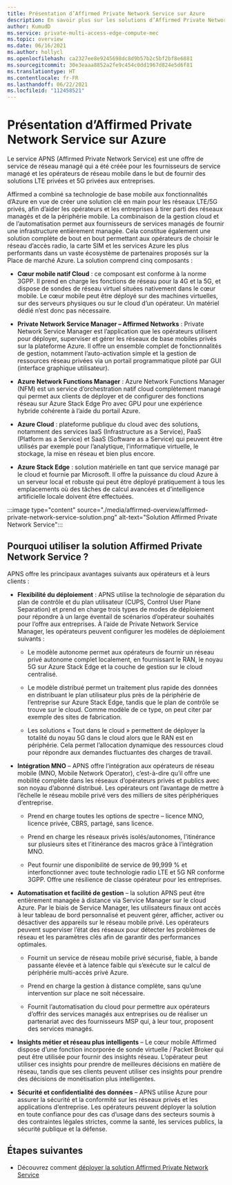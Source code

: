 ```yaml
---
title: Présentation d’Affirmed Private Network Service sur Azure
description: En savoir plus sur les solutions d’Affirmed Private Network Service sur Azure pour les réseaux privés LTE/5G.
author: KumudD
ms.service: private-multi-access-edge-compute-mec
ms.topic: overview
ms.date: 06/16/2021
ms.author: hollycl
ms.openlocfilehash: ca2327ee8e9245698dc8d9b57b2c5bf2bf8e6881
ms.sourcegitcommit: 30e3eaaa8852a2fe9c454c0dd1967d824e5d6f81
ms.translationtype: HT
ms.contentlocale: fr-FR
ms.lasthandoff: 06/22/2021
ms.locfileid: "112458521"
---
```

# <a name="what-is-affirmed-private-network-service-on-azure"></a>Présentation d’Affirmed Private Network Service sur Azure

Le service APNS (Affirmed Private Network Service) est une offre de service de réseau managé qui a été créée pour les fournisseurs de service managé et les opérateurs de réseau mobile dans le but de fournir des solutions LTE privées et 5G privées aux entreprises.

Affirmed a combiné sa technologie de base mobile aux fonctionnalités d’Azure en vue de créer une solution clé en main pour les réseaux LTE/5G privés, afin d’aider les opérateurs et les entreprises à tirer parti des réseaux managés et de la périphérie mobile. La combinaison de la gestion cloud et de l’automatisation permet aux fournisseurs de services managés de fournir une infrastructure entièrement managée. Cela constitue également une solution complète de bout en bout permettant aux opérateurs de choisir le réseau d’accès radio, la carte SIM et les services Azure les plus performants dans un vaste écosystème de partenaires proposés sur la Place de marché Azure. La solution comprend cinq composants :

- **Cœur mobile natif Cloud** : ce composant est conforme à la norme 3GPP. Il prend en charge les fonctions de réseau pour la 4G et la 5G, et dispose de sondes de réseau virtuel situées nativement dans le cœur mobile. Le cœur mobile peut être déployé sur des machines virtuelles, sur des serveurs physiques ou sur le cloud d’un opérateur. Un matériel dédié n’est donc pas nécessaire.

- **Private Network Service Manager – Affirmed Networks** : Private Network Service Manager est l’application que les opérateurs utilisent pour déployer, superviser et gérer les réseaux de base mobiles privés sur la plateforme Azure. Il offre un ensemble complet de fonctionnalités de gestion, notamment l’auto-activation simple et la gestion de ressources réseau privées via un portail programmatique piloté par GUI (interface graphique utilisateur).

- **Azure Network Functions Manager** : Azure Network Functions Manager (NFM) est un service d’orchestration natif cloud complètement managé qui permet aux clients de déployer et de configurer des fonctions réseau sur Azure Stack Edge Pro avec GPU pour une expérience hybride cohérente à l’aide du portail Azure.

- **Azure Cloud** : plateforme publique du cloud avec des solutions, notamment des services IaaS (Infrastructure as a Service), PaaS (Platform as a Service) et SaaS (Software as a Service) qui peuvent être utilisés par exemple pour l’analytique, l’informatique virtuelle, le stockage, la mise en réseau et bien plus encore.

- **Azure Stack Edge** : solution matérielle en tant que service managé par le cloud et fournie par Microsoft. Il offre la puissance du cloud Azure à un serveur local et robuste qui peut être déployé pratiquement à tous les emplacements où des tâches de calcul avancées et d’intelligence artificielle locale doivent être effectuées.


:::image type="content" source="./media/affirmed-overview/affirmed-private-network-service-solution.png" alt-text="Solution Affirmed Private Network Service":::

## <a name="why-use-the-affirmed-private-network-solution"></a>Pourquoi utiliser la solution Affirmed Private Network Service ?
APNS offre les principaux avantages suivants aux opérateurs et à leurs clients :

- **Flexibilité du déploiement** : APNS utilise la technologie de séparation du plan de contrôle et du plan utilisateur (CUPS, Control User Plane Separation) et prend en charge trois types de modes de déploiement pour répondre à un large éventail de scénarios d’opérateur souhaités pour l’offre aux entreprises. À l’aide de Private Network Service Manager, les opérateurs peuvent configurer les modèles de déploiement suivants :

    - Le modèle autonome permet aux opérateurs de fournir un réseau privé autonome complet localement, en fournissant le RAN, le noyau 5G sur Azure Stack Edge et la couche de gestion sur le cloud centralisé.

    - Le modèle distribué permet un traitement plus rapide des données en distribuant le plan utilisateur plus près de la périphérie de l’entreprise sur Azure Stack Edge, tandis que le plan de contrôle se trouve sur le cloud. Comme modèle de ce type, on peut citer par exemple des sites de fabrication.

    - Les solutions « Tout dans le cloud » permettent de déployer la totalité du noyau 5G dans le cloud alors que le RAN est en périphérie. Cela permet l’allocation dynamique des ressources cloud pour répondre aux demandes fluctuantes des charges de travail.

- **Intégration MNO**  – APNS offre l’intégration aux opérateurs de réseau mobile (MNO, Mobile Network Operator), c’est-à-dire qu’il offre une mobilité complète dans les réseaux d’opérateurs privés et publics avec son noyau d’abonné distribué. Les opérateurs ont l’avantage de mettre à l’échelle le réseau mobile privé vers des milliers de sites périphériques d’entreprise.

    - Prend en charge toutes les options de spectre – licence MNO, licence privée, CBRS, partagé, sans licence.

    - Prend en charge les réseaux privés isolés/autonomes, l’itinérance sur plusieurs sites et l’itinérance des macros grâce à l’intégration MNO.

    - Peut fournir une disponibilité de service de 99,999 % et interfonctionner avec toute technologie radio LTE et 5G NR conforme 3GPP. Offre une résilience de classe opérateur pour les entreprises.

- **Automatisation et facilité de gestion** – la solution APNS peut être entièrement managée à distance via Service Manager sur le cloud Azure. Par le biais de Service Manager, les utilisateurs finaux ont accès à leur tableau de bord personnalisé et peuvent gérer, afficher, activer ou désactiver des appareils sur le réseau mobile privé. Les opérateurs peuvent superviser l’état des réseaux pour détecter les problèmes de réseau et les paramètres clés afin de garantir des performances optimales.

    - Fournit un service de réseau mobile privé sécurisé, fiable, à bande passante élevée et à latence faible qui s’exécute sur le calcul de périphérie multi-accès privé Azure.

    - Prend en charge la gestion à distance complète, sans qu’une intervention sur place ne soit nécessaire.

    - Fournit l’automatisation du cloud pour permettre aux opérateurs d’offrir des services managés aux entreprises ou de réaliser un partenariat avec des fournisseurs MSP qui, à leur tour, proposent des services managés.

- **Insights métier et réseau plus intelligents** – Le cœur mobile Affirmed dispose d’une fonction incorporée de sonde virtuelle / Packet Broker qui peut être utilisée pour fournir des insights réseau. L’opérateur peut utiliser ces insights pour prendre de meilleures décisions en matière de réseau, tandis que ses clients peuvent utiliser ces insights pour prendre des décisions de monétisation plus intelligentes.

- **Sécurité et confidentialité des données** – APNS utilise Azure pour assurer la sécurité et la conformité sur les réseaux privés et les applications d’entreprise. Les opérateurs peuvent déployer la solution en toute confiance pour des cas d’usage dans des secteurs soumis à des contraintes légales strictes, comme la santé, les services publics, la sécurité publique et la défense.

## <a name="next-steps"></a>Étapes suivantes
- Découvrez comment [déployer la solution Affirmed Private Network Service](deploy-affirmed-private-network-service-solution.md)




